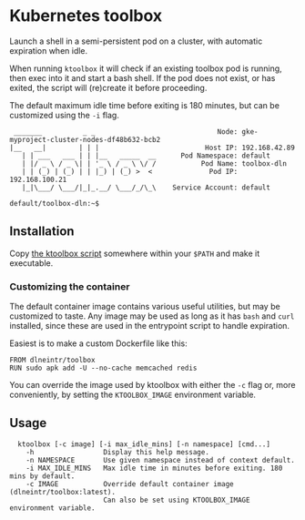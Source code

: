 # Kubernetes toolbox

Launch a shell in a semi-persistent pod on a cluster, with automatic expiration when idle.

When running `ktoolbox` it will check if an existing toolbox pod is running,
then exec into it and start a bash shell. If the pod does not exist, or has
exited, the script will (re)create it before proceeding.

The default maximum idle time before exiting is 180 minutes, but can be
customized using the `-i` flag.

```% ktoolbox
 _______          _ _                              Node: gke-myproject-cluster-nodes-df48b632-bcb2
|__   __|        | | |                          Host IP: 192.168.42.89
   | | ___   ___ | | |__   _____  __      Pod Namespace: default
   | |/ _ \ / _ \| | '_ \ / _ \ \/ /           Pod Name: toolbox-dln
   | | (_) | (_) | | |_) | (_) >  <              Pod IP: 192.168.100.21
   |_|\___/ \___/|_|_.__/ \___/_/\_\    Service Account: default

default/toolbox-dln:~$
```

## Installation

Copy [the ktoolbox script](https://raw.githubusercontent.com/dln/ktoolbox/master/ktoolbox) somewhere within your `$PATH` and make it executable.

### Customizing the container
The default container image contains various useful utilities, but may be customized to taste.
Any image may be used as long as it has `bash` and `curl` installed, since
these are used in the entrypoint script to handle expiration.

Easiest is to make a custom Dockerfile like this:

```
FROM dlneintr/toolbox
RUN sudo apk add -U --no-cache memcached redis
```

You can override the image used by ktoolbox with either the `-c` flag or,
more conveniently, by setting the `KTOOLBOX_IMAGE` environment variable.

## Usage

```
  ktoolbox [-c image] [-i max_idle_mins] [-n namespace] [cmd...]
    -h                 Display this help message.
    -n NAMESPACE       Use given namespace instead of context default.
    -i MAX_IDLE_MINS   Max idle time in minutes before exiting. 180 mins by default.
    -c IMAGE           Override default container image (dlneintr/toolbox:latest).
                       Can also be set using KTOOLBOX_IMAGE environment variable.
```
